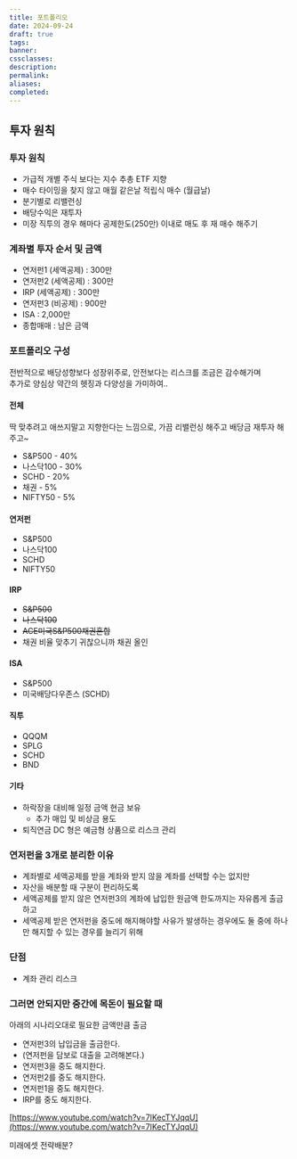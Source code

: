 ```yaml
---
title: 포트폴리오
date: 2024-09-24
draft: true
tags:
banner:
cssclasses:
description:
permalink:
aliases:
completed:
---
```

## 투자 원칙
### 투자 원칙
- 가급적 개별 주식 보다는 지수 추총 ETF 지향
- 매수 타이밍을 찾지 않고 매월 같은날 적립식 매수 (월급날)
- 분기별로 리밸런싱
- 배당수익은 재투자
- 미장 직투의 경우 해마다 공제한도(250만) 이내로 매도 후 재 매수 해주기

### 계좌별 투자 순서 및 금액
- 연저펀1 (세액공제) : 300만
- 연저펀2 (세액공제) : 300만
- IRP (세액공제) : 300만
- 연저펀3 (비공제) : 900만
- ISA : 2,000만
- 종합매매 : 남은 금액

### 포트폴리오 구성
전반적으로 배당성향보다 성장위주로, 안전보다는 리스크를 조금은 감수해가며  
추가로 양심상 약간의 헷징과 다양성을 가미하여..  
#### 전체
딱 맞추려고 애쓰지말고 지향한다는 느낌으로, 가끔 리밸런싱 해주고 배당금 재투자 해주고~
- S&P500 - 40%
- 나스닥100 - 30%
- SCHD - 20%
- 채권 - 5%
- NIFTY50 - 5%

#### 연저펀
- S&P500
- 나스닥100
- SCHD
- NIFTY50
#### IRP
- ~~S&P500~~
- ~~나스닥100~~
- ~~ACE미국S&P500채권혼합~~
- 채권
비율 맞추기 귀찮으니까 채권 올인

#### ISA
- S&P500
- 미국배당다우존스 (SCHD)

#### 직투
- QQQM
- SPLG
- SCHD
- BND

#### 기타
- 하락장을 대비해 일정 금액 현금 보유
	- 추가 매입 및 비상금 용도
- 퇴직연금 DC 형은 예금형 상품으로 리스크 관리




### 연저펀을 3개로 분리한 이유
- 계좌별로 세액공제를 받을 계좌와 받지 않을 계좌를 선택할 수는 없지만
- 자산을 배분할 때 구분이 편리하도록
- 세액공제를 받지 않은 연저펀3의 계좌에 납입한 원금액 한도까지는 자유롭게 출금하고
- 세액공제 받은 연저펀을 중도에 해지해야할 사유가 발생하는 경우에도 둘 중에 하나만 해지할 수 있는 경우를 늘리기 위해

### 단점
- 계좌 관리 리스크

### 그러면 안되지만 중간에 목돈이 필요할 때
아래의 시나리오대로 필요한 금액만큼 출금
- 연저펀3의 납입금을 출금한다.
- (연저펀을 담보로 대출을 고려해본다.)
- 연저펀3을 중도 해지한다.
- 연저펀2를 중도 해지한다.
- 연저펀1을 중도 해지한다.
- IRP를 중도 해지한다.



[https://www.youtube.com/watch?v=7lKecTYJqqU](https://www.youtube.com/watch?v=7lKecTYJqqU)



미래에셋 전략배분?
